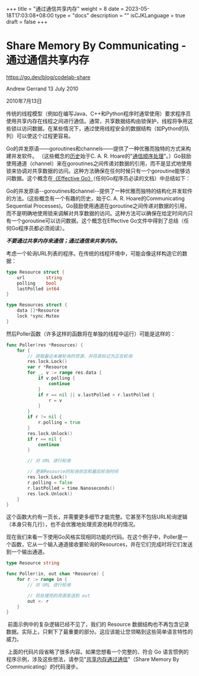 +++
title = "通过通信共享内存"
weight = 8
date = 2023-05-18T17:03:08+08:00
type = "docs"
description = ""
isCJKLanguage = true
draft = false
+++

# Share Memory By Communicating - 通过通信共享内存

https://go.dev/blog/codelab-share

Andrew Gerrand
13 July 2010

2010年7月13日

​	传统的线程模型（例如在编写Java、C++和Python程序时通常使用）要求程序员使用共享内存在线程之间进行通信。通常，共享数据结构由锁保护，线程将争用这些锁以访问数据。在某些情况下，通过使用线程安全的数据结构（如Python的队列）可以使这个过程更容易。

​	Go的并发原语——goroutines和channels——提供了一种优雅而独特的方式来构建并发软件。 （这些概念的[历史](https://swtch.com/~rsc/thread/)始于C. A. R. Hoare的"[通信顺序处理](http://www.usingcsp.com/)"。）Go鼓励使用通道（channel）来在goroutines之间传递对数据的引用，而不是显式地使用锁来协调对共享数据的访问。这种方法确保在任何时候只有一个goroutine能够访问数据。这个概念在[《Effective Go》](https://go.dev/doc/effective_go.html)（任何Go程序员必读的文档）中总结如下：

Go的并发原语--goroutines和channel--提供了一种优雅而独特的结构化并发软件的方法。(这些概念有一个有趣的历史，始于C. A. R. Hoare的Communicating Sequential Processes)。Go鼓励使用通道在goroutine之间传递对数据的引用，而不是明确地使用锁来调解对共享数据的访问。这种方法可以确保在给定时间内只有一个goroutine可以访问数据。这个概念在Effective Go文件中得到了总结（任何Go程序员都必须阅读）。

​	***不要通过共享内存来通信；通过通信来共享内存。***

​	考虑一个轮询URL列表的程序。在传统的线程环境中，可能会像这样构造它的数据：

```go linenums="1"
type Resource struct {
    url        string
    polling    bool
    lastPolled int64
}

type Resources struct {
    data []*Resource
    lock *sync.Mutex
}
```

然后Poller函数（许多这样的函数将在单独的线程中运行）可能是这样的：

```go linenums="1"
func Poller(res *Resources) {
    for {
        // 获取最近未被轮询的资源，并将其标记为正在轮询
        res.lock.Lock()
        var r *Resource
        for _, v := range res.data {
            if v.polling {
                continue
            }
            if r == nil || v.lastPolled < r.lastPolled {
                r = v
            }
        }
        if r != nil {
            r.polling = true
        }
        res.lock.Unlock()
        if r == nil {
            continue
        }

        // 对 URL 进行轮询

        // 更新Resource的轮询状态和最后轮询时间
        res.lock.Lock()
        r.polling = false
        r.lastPolled = time.Nanoseconds()
        res.lock.Unlock()
    }
}
```

​	这个函数大约有一页长，并需要更多细节才能完整。它甚至不包括URL轮询逻辑（本身只有几行），也不会优雅地处理资源池耗尽的情况。

​	现在我们来看一下使用Go风格实现相同功能的代码。在这个例子中，Poller是一个函数，它从一个输入通道接收要轮询的Resources，并在它们完成时将它们发送到一个输出通道。

```go linenums="1"
type Resource string

func Poller(in, out chan *Resource) {
    for r := range in {
        // 对 URL 进行轮询

        // 将处理完的资源发送到 out
        out <- r
    }
}
```

​	前面示例中的复杂逻辑已经不见了，我们的 Resource 数据结构也不再包含记录数据。实际上，只剩下了最重要的部分。这应该能让您领略到这些简单语言特性的威力。

​	上面的代码片段省略了很多内容。如果您想看一个完整的、符合 Go 语言惯例的程序示例，涉及这些想法，请参见"[共享内存通过通信](https://go.dev/doc/codewalk/sharemem/)"（Share Memory By Communicating）的代码漫步。
